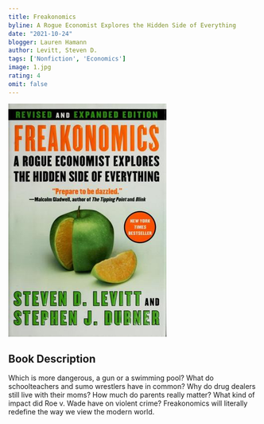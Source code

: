 ```yaml
---
title: Freakonomics
byline: A Rogue Economist Explores the Hidden Side of Everything
date: "2021-10-24"
blogger: Lauren Hamann
author: Levitt, Steven D.
tags: ['Nonfiction', 'Economics']
image: 1.jpg
rating: 4 
omit: false
---
```


![Book Cover](1.jpg)


## Book Description

Which is more dangerous, a gun or a swimming pool? What do schoolteachers and sumo wrestlers have in common? Why do drug dealers still live with their moms? How much do parents really matter? What kind of impact did Roe v. Wade have on violent crime? Freakonomics will literally redefine the way we view the modern world.
